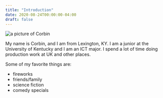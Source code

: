 ```yaml
---
title: "Introduction"
date: 2020-08-24T00:00:00-04:00
draft: false
---
```


![a picture of Corbin](https://thirsty-wiles-f568e5.netlify.app/meeeeee.jpg)

My name is Corbin, and I am from Lexington, KY. I am a junior at the University of Kentucky and I am an ICT major. I spend a lot of time doing production work at UK and other places. 

Some of my favorite things are: <ul>
  <li>fireworks
  <li>friends/family
  <li>science fiction
  <li>comedy specials
  <ul>
